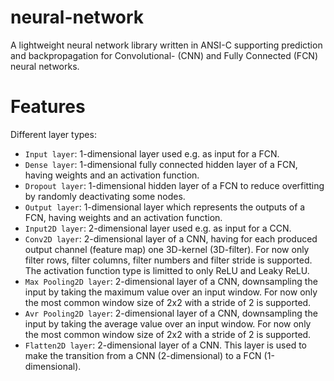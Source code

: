 # neural-network
A lightweight neural network library written in ANSI-C supporting prediction and backpropagation for Convolutional- (CNN) and Fully Connected  (FCN) neural networks.

# Features

Different layer types:
- `Input layer`: 1-dimensional layer used e.g. as input for a FCN.
- `Dense layer`: 1-dimensional fully connected hidden layer of a FCN, having weights and an activation function.
- `Dropout layer`: 1-dimensional hidden layer of a FCN to reduce overfitting by randomly deactivating some nodes.
- `Output layer`: 1-dimensional layer which represents the outputs of a FCN, having weights and an activation function.
- `Input2D layer`: 2-dimensional layer used e.g. as input for a CCN.
- `Conv2D layer`: 2-dimensional layer of a CNN, having for each produced output channel (feature map) one 3D-kernel (3D-filter).
  For now only filter rows, filter columns, filter numbers and filter stride is supported. The activation function type is limitted to only ReLU and Leaky ReLU.
- `Max Pooling2D layer`: 2-dimensional layer of a CNN, downsampling the input by taking the maximum value over an input window.
  For now only the most common window size of 2x2 with a stride of 2 is supported.
- `Avr Pooling2D layer`: 2-dimensional layer of a CNN, downsampling the input by taking the average value over an input window.
  For now only the most common window size of 2x2 with a stride of 2 is supported.
- `Flatten2D layer`: 2-dimensional layer of a CNN. This layer is used to make the transition from a CNN (2-dimensional) to a FCN (1-dimensional).

